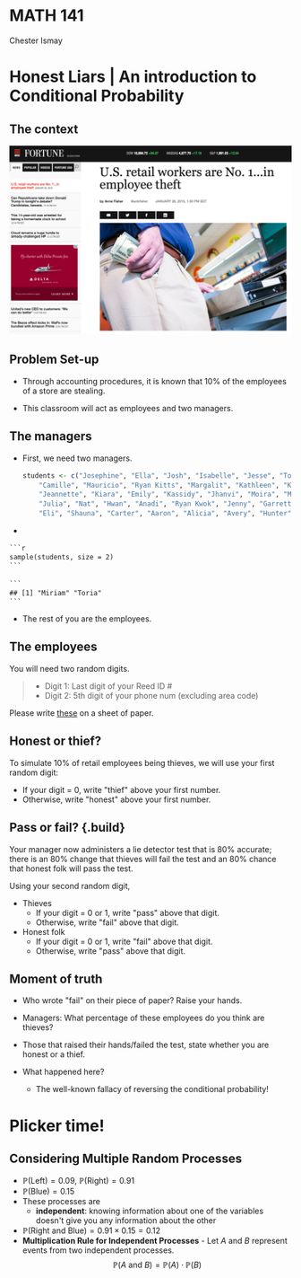 # MATH 141
Chester Ismay  





# Honest Liars | An introduction to Conditional Probability

## The context

<img src="../figs/employee-theft.png" alt="theft" width="750">

## Problem Set-up

- Through accounting procedures, it is known that 10% of the employees of a store are stealing.

- This classroom will act as employees and two managers.

## The managers

- First, we need two managers.

    
    ```r
    students <- c("Josephine", "Ella", "Josh", "Isabelle", "Jesse", "Toria", "Miriam", 
        "Camille", "Mauricio", "Ryan Kitts", "Margalit", "Kathleen", "Katie", "Louise", 
        "Jeannette", "Kiara", "Emily", "Kassidy", "Jhanvi", "Moira", "Mia", "Guanani", 
        "Julia", "Nat", "Hwan", "Anadi", "Ryan Kwok", "Jenny", "Garrett", "Shannon", 
        "Eli", "Shauna", "Carter", "Aaron", "Alicia", "Avery", "Hunter")
    ```

-
    
    ```r
    sample(students, size = 2)
    ```
    
    ```
    ## [1] "Miriam" "Toria"
    ```

- The rest of you are the employees.

## The employees

You will need two random digits.

>- Digit 1: Last digit of your Reed ID #
>- Digit 2: 5th digit of your phone num (excluding area code)

Please write [these](last_digit.html) on a sheet of paper.

## Honest or thief?

To simulate 10% of retail employees being thieves, we will use your first random digit:

- If your digit = 0, write "thief" above your first number.
- Otherwise, write "honest" above your first number.


## Pass or fail? {.build}

Your manager now administers a lie detector test that is 80% accurate;
there is an 80% change that thieves will fail the test and an 80% chance that 
honest folk will pass the test. 

Using your second random digit,

- Thieves
    - If your digit = 0 or 1, write "pass" above that digit.
    - Otherwise, write "fail" above that digit.
- Honest folk
    - If your digit = 0 or 1, write "fail" above that digit.
    - Otherwise, write "pass" above that digit.
    
    
## Moment of truth

- Who wrote "fail" on their piece of paper?  Raise your hands.

- Managers:  What percentage of these employees do you think are thieves?

- Those that raised their hands/failed the test, state whether you are honest or a thief.

- What happened here?
    - The well-known fallacy of reversing the conditional probability!

# Plicker time!
    
## Considering Multiple Random Processes

- $\mathbb{P}(\text{Left}) = 0.09$, $\mathbb{P}(\text{Right}) = 0.91$
- $\mathbb{P}(\text{Blue}) = 0.15$
- These processes are
    - **independent**: knowing information about one of the variables doesn't give you
    any information about the other
- $\mathbb{P}(\text{Right and Blue}) = 0.91 \times 0.15 = 0.12$
- **Multiplication Rule for Independent Processes** - Let $A$ and $B$ represent events from two independent processes.
$$\mathbb{P}(A \text{ and } B) = \mathbb{P}(A) \cdot \mathbb{P}(B)$$
